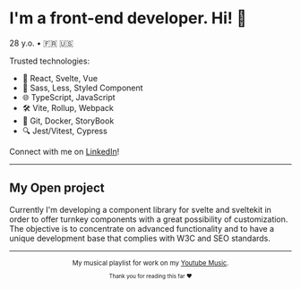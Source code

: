 # I'm a front-end developer. Hi! 👋

28 y.o.  •  :fr: :us: 

Trusted technologies:

- 🚀 React, Svelte, Vue
- 📐 Sass, Less, Styled Component
- 🌐 TypeScript, JavaScript
- 🛠️ Vite, Rollup, Webpack
- 🚦 Git, Docker, StoryBook
- 🔍 Jest/Vitest, Cypress

Connect with me on [LinkedIn](https://linkedin.com/in/grimaldilaurent)!

<hr />

## My Open project

Currently I'm developing a component library for svelte and sveltekit in order to offer turnkey components with a great possibility of customization. The objective is to concentrate on advanced functionality and to have a unique development base that complies with W3C and SEO standards.


<hr />

<div align="center"><sub>

My musical playlist for work on my [Youtube Music](https://music.youtube.com/browse/VLPLcuwjYZE7RhxVeCPNsjbOnJIMHlDGyzMM).

<sub>Thank you for reading this far ❤️</sub>

</div>

